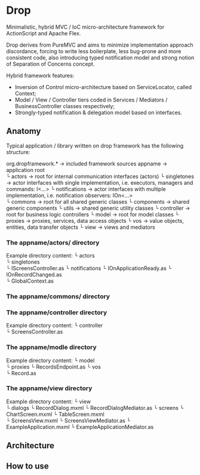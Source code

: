 # Drop

Minimalistic, hybrid MVC / IoC micro-architecture framework for ActionScript and Apache Flex.

Drop derives from PureMVC and aims to minimize implementation approach discordance, forcing to write less boilerplate, less bug-prone and more consistent code, also introducing typed notification model and strong notion of Separation of Concerns concept.

Hybrid framework features:
* Inversion of Control micro-architecture based on ServiceLocator, called Context;
* Model / View / Controller tiers coded in Services / Mediators / BusinessController classes respectively;
* Strongly-typed notification & delegation model based on interfaces.


## Anatomy

Typical application / library written on drop framework has the following structure:

org.dropframework.*               → included framework sources
appname                           → application root    
 └ actors                           → root for internal communication interfaces (actors)
    └ singletones                     → actor interfaces with single implementation, i.e. executors, managers and commands: I<...>
	└ notifications                   → actor interfaces with multiple implementation, i.e. notification observers: IOn<...> 	
 └ commons                          → root for all shared generic classes
    └ components                      → shared generic components
    └ utils                           → shared generic utility classes
 └ controller                       → root for business logic controllers
 └ model                            → root for model classes
    └ proxies                         → proxies, services, data access objects
	└ vos                             → value objects, entities, data transfer objects
 └ view                             → views and mediators

 
### The appname/actors/ directory

Example directory content:
 └ actors                           
    └ singletones                 
       └ IScreensController.as
    └ notifications 
       └ IOnApplicationReady.as
       └ IOnRecordChanged.as       	   
    └ GlobalContext.as     

 
### The appname/commons/ directory


### The appname/controller directory

Example directory content:
 └ controller                       
    └ ScreensController.as

 
### The appname/modle directory

Example directory content:
 └ model         
    └ proxies
       └ RecordsEndpoint.as
    └ vos                             
       └ Record.as

	
### The appname/view directory
 
Example directory content:
 └ view                
    └ dialogs
	   └ RecordDialog.mxml
	   └ RecordDialogMediator.as
    └ screens
	   └ ChartScreen.mxml
	   └ TableScreen.mxml	   
	   └ ScreensView.mxml
	   └ ScreensViewMediator.as
    └ ExampleApplication.mxml
    └ ExampleApplicationMediator.as	

 

## Architecture


## How to use

